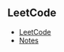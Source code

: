 <!-- markdownlint-disable -->

## LeetCode

- [LeetCode](/sources/LeetCode.md)
- [Notes](/sources/算法/Algorithm.md)
